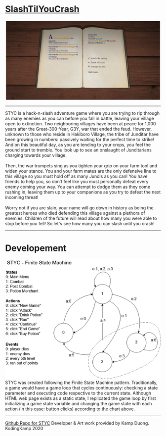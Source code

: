 # <a href="https://github.com/KodingKamp/SlashTilYouCrash">SlashTilYouCrash</a>
<img src="https://raw.githubusercontent.com/KodingKamp/SlashTilYouCrash/master/Screenshot1.png">
<hr>
STYC is a hack-n-slash adventure game where you are trying to rip through as many enemies as you can before you fall in battle, leaving your village open to extinction. Two neighboring villages have been at peace for 1,000 years after the Great-300-Year, G3Y, war that ended the feud. However, unknown to those who reside in Hakiboro Village, the tribe of Junditar have been growing in numbers: passively waiting for the perfect time to strike! And on this beautiful day, as you are tending to your crops, you feel the ground start to tremble. You look up to see an onslaught of Junditarians charging towards your village.
<br><br>
Then, the war trumpets sing as you tighten your grip on your farm tool and widen your stance. You and your farm mates are the only defensive line to this village so you must hold off as many Jundis as you can! You have friends to help you, so don’t feel like you must personally defeat every enemy coming your way. You can attempt to dodge them as they come rushing in, leaving them up to your companions as you try to defeat the next incoming threat!
<br><br>
Worry not if you are slain, your name will go down in history as being the greatest heroes who died defending this village against a plethora of enemies. Children of the future will read about how many you were able to stop before you fell! So let's see how many you can slash until you crash!
<hr>

# Developement
<img src="https://raw.githubusercontent.com/KodingKamp/SlashTilYouCrash/master/STYC_FiniteStateMachine.png">
STYC was created following the Finite State Machine pattern. Traditionally, a game would have a game loop that cycles continuously: checking a state parameter and executing code respective to the current state. Although HTML web page exists as a static state, I replicated the game loop by first initializing a game state variable and changing the game state with each action (in this case: button clicks) according to the chart above.
<hr>
<a href="https://github.com/KodingKamp/SlashTilYouCrash">Github Repo for STYC<a/>
Developer & Art work provided by Kamp Duong. 
<br>KodingKamp 2020
